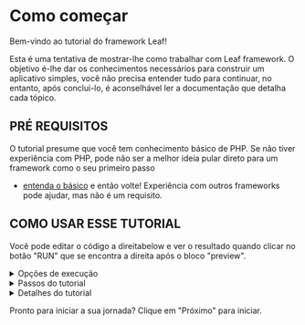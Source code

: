 # Como começar

Bem-vindo ao tutorial do framework Leaf!

Esta é uma tentativa de mostrar-lhe como trabalhar com Leaf framework. 
O objetivo é-lhe dar os conhecimentos necessários para construir um 
aplicativo simples, você não precisa entender tudo para continuar, 
no entanto, após conclui-lo, é aconselhável ler a documentação que detalha cada tópico.

## PRÉ REQUISITOS

O tutorial presume que você tem conhecimento básico de PHP. 
Se não tiver experiência com PHP, pode não ser a melhor ideia pular direto para um framework como o seu primeiro passo 
- [entenda o básico](https://www.w3schools.com/php/default.asp)
e então volte! Experiência com outros frameworks pode ajudar, mas não é um requisito.

## COMO USAR ESSE TUTORIAL

Você pode editar o código <span class="wide">a direita</span><span class="narrow">below</span> e ver o resultado quando clicar no botão "RUN" que se encontra a direita após o bloco "preview". 

<details>
<summary>Opções de execução</summary>

Como Leaf framework permite que você crie multiplas rotas, adicionamos um arquivo `request.json` no editor que é responsável pela execução do código.
O arquivo se parece com o abaixo, por padrão:
```json
{
  "method": "GET",
  "path": "/",
  "data": {}
}
```

You can tell the editor to run a post, put, patch, delete or options request instead of a GET request by updating the `method`. You can change the route to run by updating the `path` and even pass in `data` which the editor should run your code with. This can be GET or POST request data.
</details>

<details>
<summary>Passos do tutorial</summary>


Each step will introduce a core feature of Leaf, and you will be expected to complete the code to get the demo working. If you get stuck, you will have a "Show me!" button that reveals the working code for you. Try not to rely on it too much - you'll learn faster by figuring things out on your own.

If you are an experienced developer coming from Leaf 2 or other frameworks, there are a few settings you can tweak to make the best use of this tutorial. If you are a beginner, it's recommended to go with the defaults.
</details>

<details>
<summary>Detalhes do tutorial</summary>

- Leaf framework oferece dois estilos de API: funcional e orientado a objetos. This tutorial is designed to work for both - you can choose your preferred style using the **Style preference** switches at the top. <a target="_blank" href="/docs/introduction/#class-mode-vs-functional-mode">Learn more about API styles</a>.

</details>

Pronto para iniciar a sua jornada? Clique em "Próximo" para iniciar.
